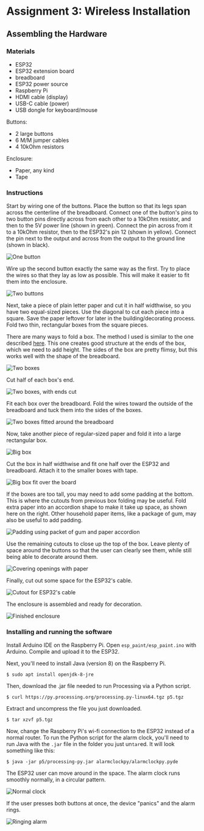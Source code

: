 # Assignment 3: Wireless Installation 


## Assembling the Hardware

### Materials

- ESP32
- ESP32 extension board
- breadboard
- ESP32 power source
- Raspberry Pi
- HDMI cable (display)
- USB-C cable (power)
- USB dongle for keyboard/mouse

Buttons:
- 2 large buttons
- 6 M/M jumper cables
- 4 10kOhm resistors

Enclosure:
- Paper, any kind
- Tape

### Instructions

Start by wiring one of the buttons. 
Place the button so that its legs span across the centerline of the breadboard.
Connect one of the button's pins to two button pins directly across from each other to a 10kOhm resistor, and then to the 5V power line (shown in green).
Connect the pin across from it to a 10kOhm resistor, then to the ESP32's pin 12 (shown in yellow).
Connect the pin next to the output and across from the output to the ground line (shown in black).

![One button](img/onebutton.jpg)

Wire up the second button exactly the same way as the first.
Try to place the wires so that they lay as low as possible. 
This will make it easier to fit them into the enclosure.

![Two buttons](img/twobuttons.jpg)

Next, take a piece of plain letter paper and cut it in half widthwise,
so you have two equal-sized pieces.
Use the diagonal to cut each piece into a square.
Save the paper leftover for later in the building/decorating process.
Fold two thin, rectangular boxes from the square pieces.

There are many ways to fold a box. 
The method I used is similar to the one described [here](https://www.thesprucecrafts.com/easy-rectangular-origami-box-instructions-4027560). 
This one creates good structure at the ends of the box, which we need to add height.
The sides of the box are pretty flimsy, but this works well with the shape of the breadboard.

![Two boxes](img/twoboxes.jpg)

Cut half of each box's end.

![Two boxes, with ends cut](img/twoboxes_cut.jpg)

Fit each box over the breadboard.
Fold the wires toward the outside of the breadboard
and tuck them into the sides of the boxes.

![Two boxes fitted around the breadboard](img/twoboxes_fit.jpg)

Now, take another piece of regular-sized paper and fold it into a large rectangular box.

![Big box](img/largebox.jpg)

Cut the box in half widthwise and fit one half over the ESP32 and breadboard. Attach it to the smaller boxes with tape.

![Big box fit over the board](img/largebox_fit.jpg)

If the boxes are too tall, you may need to add some padding at the bottom.
This is where the cutouts from previous box folding may be useful.
Fold extra paper into an accordion shape to make it take up space, as shown here on the right.
Other household paper items, like a package of gum, may also be useful to add padding.

![Padding using packet of gum and paper accordion](
img/padding.jpg)

Use the remaining cutouts to close up the top of the box.
Leave plenty of space around the buttons so that the user can clearly see them, 
while still being able to decorate around them.

![Covering openings with paper](img/top.jpg)

Finally, cut out some space for the ESP32's cable.

![Cutout for ESP32's cable](img/cable_cutout.jpg)

The enclosure is assembled and ready for decoration.

![Finished enclosure](img/final.jpg)



### Installing and running the software

Install Arduino IDE on the Raspberry Pi.
Open `esp_paint/esp_paint.ino` with Arduino. 
Compile and upload it to the ESP32.

Next, you'll need to install Java (version 8) on the Raspberry Pi.

	$ sudo apt install openjdk-8-jre

Then, download the .jar file needed to run Processing via a Python script.

```$ curl https://py.processing.org/processing.py-linux64.tgz p5.tgz```

Extract and uncompress the file you just downloaded.

```$ tar xzvf p5.tgz```

Now, change the Raspberry Pi's wi-fi connection to the ESP32 instead of a normal router.
To run the Python script for the alarm clock, you'll need to run Java with the `.jar` file in the folder you just un`tar`ed. 
It will look something like this:

```$ java -jar p5/processing-py.jar alarmclockpy/alarmclockpy.pyde```

The ESP32 user can move around in the space.
The alarm clock runs smoothly normally, in a circular pattern.

![Normal clock](img/calm_clock.png)

If the user presses both buttons at once,
the device "panics" and the alarm rings.

![Ringing alarm](img/panic_clock.png)

